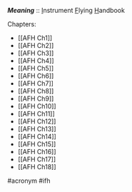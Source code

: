 ***Meaning*** :: <u>I</u>nstrument <u>F</u>lying <u>H</u>andbook

Chapters:
- [[AFH Ch1]]
- [[AFH Ch2]]
- [[AFH Ch3]]
- [[AFH Ch4]]
- [[AFH Ch5]]
- [[AFH Ch6]]
- [[AFH Ch7]]
- [[AFH Ch8]]
- [[AFH Ch9]]
- [[AFH Ch10]]
- [[AFH Ch11]]
- [[AFH Ch12]]
- [[AFH Ch13]]
- [[AFH Ch14]]
- [[AFH Ch15]]
- [[AFH Ch16]]
- [[AFH Ch17]]
- [[AFH Ch18]]

#acronym #ifh